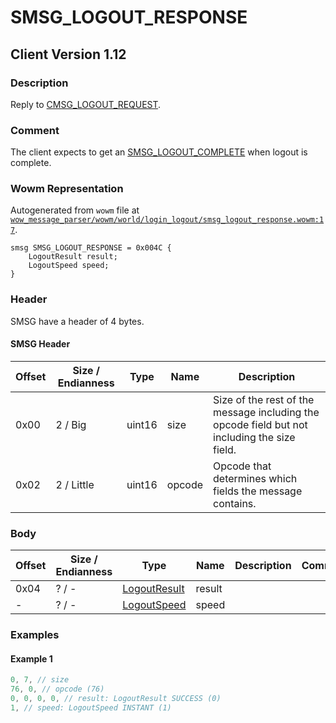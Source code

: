 # SMSG_LOGOUT_RESPONSE

## Client Version 1.12

### Description

Reply to [CMSG_LOGOUT_REQUEST](./cmsg_logout_request.md).

### Comment

The client expects to get an [SMSG_LOGOUT_COMPLETE](./smsg_logout_complete.md) when logout is complete.

### Wowm Representation

Autogenerated from `wowm` file at [`wow_message_parser/wowm/world/login_logout/smsg_logout_response.wowm:17`](https://github.com/gtker/wow_messages/tree/main/wow_message_parser/wowm/world/login_logout/smsg_logout_response.wowm#L17).
```rust,ignore
smsg SMSG_LOGOUT_RESPONSE = 0x004C {
    LogoutResult result;
    LogoutSpeed speed;
}
```
### Header

SMSG have a header of 4 bytes.

#### SMSG Header

| Offset | Size / Endianness | Type   | Name   | Description |
| ------ | ----------------- | ------ | ------ | ----------- |
| 0x00   | 2 / Big           | uint16 | size   | Size of the rest of the message including the opcode field but not including the size field.|
| 0x02   | 2 / Little        | uint16 | opcode | Opcode that determines which fields the message contains.|

### Body

| Offset | Size / Endianness | Type | Name | Description | Comment |
| ------ | ----------------- | ---- | ---- | ----------- | ------- |
| 0x04 | ? / - | [LogoutResult](logoutresult.md) | result |  |  |
| - | ? / - | [LogoutSpeed](logoutspeed.md) | speed |  |  |

### Examples

#### Example 1

```c
0, 7, // size
76, 0, // opcode (76)
0, 0, 0, 0, // result: LogoutResult SUCCESS (0)
1, // speed: LogoutSpeed INSTANT (1)
```
